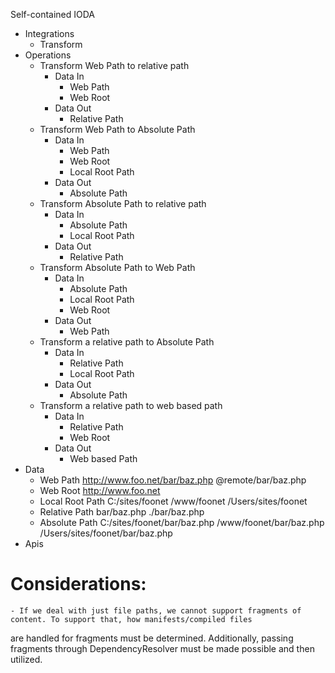 Self-contained IODA

- Integrations
    - Transform
- Operations
    - Transform Web Path to relative path
        - Data In
            - Web Path
            - Web Root
        - Data Out
            - Relative Path
    - Transform Web Path to Absolute Path
        - Data In
            - Web Path
            - Web Root
            - Local Root Path
        - Data Out
            - Absolute Path
    - Transform Absolute Path to relative path
        - Data In
            - Absolute Path
            - Local Root Path
        - Data Out
            - Relative Path
    - Transform Absolute Path to Web Path
        - Data In
            - Absolute Path
            - Local Root Path
            - Web Root
        - Data Out
            - Web Path
    - Transform a relative path to Absolute Path
        - Data In
            - Relative Path
            - Local Root Path
        - Data Out
            - Absolute Path
    - Transform a relative path to web based path
        - Data In
            - Relative Path
            - Web Root
        - Data Out
            - Web based Path
- Data
    - Web Path
        http://www.foo.net/bar/baz.php
        @remote/bar/baz.php
    - Web Root
        http://www.foo.net
    - Local Root Path
        C:/sites/foonet
        /www/foonet
        /Users/sites/foonet
    - Relative Path
        bar/baz.php
        ./bar/baz.php
    - Absolute Path
        C:/sites/foonet/bar/baz.php
        /www/foonet/bar/baz.php
        /Users/sites/foonet/bar/baz.php
- Apis

# Considerations:
    - If we deal with just file paths, we cannot support fragments of content. To support that, how manifests/compiled files
 are handled for fragments must be determined. Additionally, passing fragments through DependencyResolver must be made
 possible and then utilized.